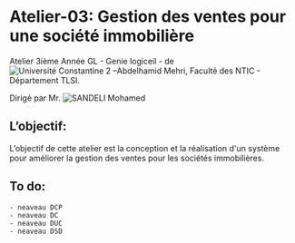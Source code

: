 # Atelier-03: Gestion des ventes pour une société immobilière
    
   Atelier 3ième Année GL - Genie logiceil - de ![Université Constantine 2 –Abdelhamid Mehri](https://www.univ-constatntine2.dz), Faculté des NTIC - Département TLSI.
    
   Dirigé par Mr. ![SANDELI Mohamed](mailto:sandeli.mohamed@univ-constatntine2.dz)
    
## L’objectif:
   L’objectif de cette atelier est la conception et la réalisation d'un système pour améliorer la gestion des 
   ventes pour les sociétés immobilières.
    


## To do:
    
    - neaveau DCP
    - neaveau DC
    - neaveau DUC
    - neaveau DSD
